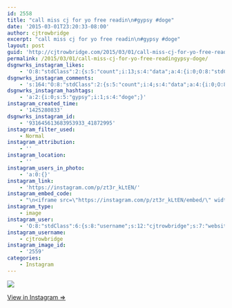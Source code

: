 ```yaml
---
id: 2558
title: "call miss cj for yo free readin\n#gypsy #doge"
date: '2015-03-01T23:20:33-08:00'
author: cjtrowbridge
excerpt: "call miss cj for yo free readin\n#gypsy #doge"
layout: post
guid: 'http://cjtrowbridge.com/2015/03/01/call-miss-cj-for-yo-free-readingypsy-doge/'
permalink: /2015/03/01/call-miss-cj-for-yo-free-readingypsy-doge/
dsgnwrks_instagram_likes:
    - 'O:8:"stdClass":2:{s:5:"count";i:13;s:4:"data";a:4:{i:0;O:8:"stdClass":4:{s:8:"username";s:12:"pdxwonderboy";s:15:"profile_picture";s:84:"https://instagramimages-a.akamaihd.net/profiles/profile_32060586_75sq_1376987150.jpg";s:2:"id";s:8:"32060586";s:9:"full_name";s:12:"Ilan Gerould";}i:1;O:8:"stdClass":4:{s:8:"username";s:9:"aquamatey";s:15:"profile_picture";s:107:"https://igcdn-photos-b-a.akamaihd.net/hphotos-ak-xpa1/t51.2885-19/1168924_1545277322374505_1429730127_a.jpg";s:2:"id";s:9:"178804699";s:9:"full_name";s:11:"Andrew Mote";}i:2;O:8:"stdClass":4:{s:8:"username";s:12:"fightdogmeat";s:15:"profile_picture";s:107:"https://igcdn-photos-c-a.akamaihd.net/hphotos-ak-xfa1/t51.2885-19/10632238_362802693882354_2129731966_a.jpg";s:2:"id";s:10:"1496769434";s:9:"full_name";s:9:"Save Dogs";}i:3;O:8:"stdClass":4:{s:8:"username";s:10:"ryanmattel";s:15:"profile_picture";s:107:"https://igcdn-photos-b-a.akamaihd.net/hphotos-ak-xaf1/t51.2885-19/10785108_506827799454697_1778292086_a.jpg";s:2:"id";s:9:"224410487";s:9:"full_name";s:11:"Ryan Mattel";}}}'
dsgnwrks_instagram_comments:
    - 's:164:"O:8:"stdClass":2:{s:5:"count";i:4;s:4:"data";a:4:{i:0;O:8:"stdClass":4:{s:12:"created_time";s:10:"1425280949";s:4:"text";s:41:"@cjtrowbridge Why is this so funny?! ";'
dsgnwrks_instagram_hashtags:
    - 'a:2:{i:0;s:5:"gypsy";i:1;s:4:"doge";}'
instagram_created_time:
    - '1425280833'
dsgnwrks_instagram_id:
    - '931645613683953933_41872995'
instagram_filter_used:
    - Normal
instagram_attribution:
    - ''
instagram_location:
    - ''
instagram_users_in_photo:
    - 'a:0:{}'
instagram_link:
    - 'https://instagram.com/p/zt3r_kLtEN/'
instagram_embed_code:
    - "\n<iframe src=\"https://instagram.com/p/zt3r_kLtEN/embed/\" width=\"612\" height=\"710\" frameborder=\"0\" scrolling=\"no\" allowtransparency=\"true\"></iframe>\n"
instagram_type:
    - image
instagram_user:
    - 'O:8:"stdClass":6:{s:8:"username";s:12:"cjtrowbridge";s:7:"website";s:0:"";s:15:"profile_picture";s:103:"https://igcdn-photos-f-a.akamaihd.net/hphotos-ak-xpa1/t51.2885-19/925559_452430704897917_67836701_a.jpg";s:9:"full_name";s:13:"CJ Trowbridge";s:3:"bio";s:0:"";s:2:"id";s:8:"41872995";}'
instagram_username:
    - cjtrowbridge
instagram_image_id:
    - '2559'
categories:
    - Instagram
---
```


[![](http://blog.cjtrowbridge.com/wp-content/uploads/2015/03/10979665_817874801620823_1416628245_n.jpg)](https://instagram.com/p/zt3r_kLtEN/)

[View in Instagram ⇒](https://instagram.com/p/zt3r_kLtEN/)